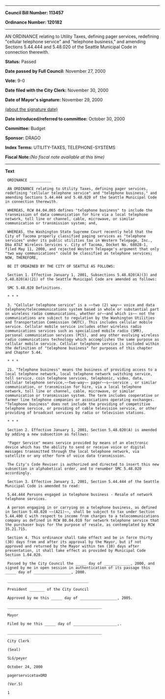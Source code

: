 

********

**Council Bill Number: 113457**
   
**Ordinance Number: 120182**
********

 AN ORDINANCE relating to Utility Taxes, defining pager services, redefining "cellular telephone service" and "telephone business," and amending Sections 5.44.444 and 5.48.020 of the Seattle Municipal Code in connection therewith.

**Status:** Passed
   
**Date passed by Full Council:** November 27, 2000
   
**Vote:** 9-0
   
**Date filed with the City Clerk:** November 30, 2000
   
**Date of Mayor's signature:** November 29, 2000
   
[(about the signature date)](/~public/approvaldate.htm)
   
   
   
**Date introduced/referred to committee:** October 30, 2000
   
**Committee:** Budget
   
**Sponsor:** DRAGO
   
   
**Index Terms:** UTILITY-TAXES, TELEPHONE-SYSTEMS

**Fiscal Note:**_(No fiscal note available at this time)_

********

**Text**
   
```
 ORDINANCE __________

 AN ORDINANCE relating to Utility Taxes, defining pager services, redefining "cellular telephone service" and "telephone business," and amending Sections 5.44.444 and 5.48.020 of the Seattle Municipal Code in connection therewith.

 WHEREAS, RCW 84.04.065 defines "telephone business" to include the transmission of data communication for hire via a local telephone network, toll line or channel, cable, microwave, or similar communication or transmission system; and,

 WHEREAS, the Washington State Supreme Court recently held that the City of Tacoma properly classified paging services as "telephone services" under its public utilities tax in Western Telepage, Inc., Dba AT&T Wireless Services v. City of Tacoma, Docket No. 68028-1, filed May 11, 2000, and rejected Western Telepage's argument that only "two way communications" could be classified as telephone services; NOW, THEREFORE,

 BE IT ORDAINED BY THE CITY OF SEATTLE AS FOLLOWS:

 Section 1. Effective January 1, 2001, Subsections 5.48.020(A)(3) and 5.48.020(A)(21) of the Seattle Municipal Code are amended as follows:

 SMC 5.48.020 Definitions.

 * * *

 3. "Cellular telephone service" is a ~~two (2) way~~ voice and data telephone/telecommunications system based in whole or substantial part on wireless radio communications, whether or~~and which is~~ not the communications are subject to regulation by the Washington Utilities and Transportation Commission (WUTC). This includes cellular mobile service. Cellular mobile service includes other wireless radio communications services such as specialized mobile radio (SMR), personal communication services (PCS), and any other evolving wireless radio communications technology which accomplishes the same purpose as cellular mobile service. Cellular telephone service is included within the definition of "telephone business" for purposes of this chapter and Chapter 5.44.

 * * *

 21. "Telephone business" means the business of providing access to a local telephone network, local telephone network switching service, toll service, coin telephone services, telephonic, video, data,  cellular telephone service,~~two-way~~ pager~~s~~service , or similar communication, or transmission for hire, via a local telephone network, toll line or channel, cable, microwave, or similar communication or transmission system. The term includes cooperative or farmer line telephone companies or associations operating exchanges. "Telephone business" does not include the providing of competitive telephone service, or providing of cable television service, or other providing of broadcast services by radio or television stations.

 * * *

 Section 2. Effective January 1, 2001, Section 5.48.020(A) is amended by adding a new subsection as follows:

 "Pager Service" means service provided by means of an electronic device which has the ability to send or receive voice or digital messages transmitted through the local telephone network, via satellite or any other form of voice data transmission.

 The City's Code Reviser is authorized and directed to insert this new subsection in alphabetical order, and to renumber SMC 5.48.020 accordingly.

 Section 3. Effective January 1, 2001, Section 5.44.444 of the Seattle Municipal Code is amended to read:

 5.44.444 Persons engaged in telephone business - Resale of network telephone services.

 A person engaging in or carrying on a telephone business, as defined in Section 5.48.020 ~~(A21)~~, shall be subject to tax under Section 5.44.400 C with respect to income from charges to a telecommunications company as defined in RCW 80.04.010 for network telephone service that the purchaser buys for the purpose of resale, as contemplated by RCW 35.21.715.

 Section 4. This ordinance shall take effect and be in force thirty (30) days from and after its approval by the Mayor, but if not approved and returned by the Mayor within ten (10) days after presentation, it shall take effect as provided by Municipal Code Section 1.04.020.

 Passed by the City Council the _____ day of ____________, 2000, and signed by me in open session in authentication of its passage this _____ day of _________________, 2000.

 _____________________________________

 President _______ of the City Council

 Approved by me this _____ day of _________________, 2005.

 ___________________________________________

 Mayor

 Filed by me this _____ day of ____________________,.

 ___________________________________________

 City Clerk

 (Seal)

 SLG/peyer

 October 24, 2000

 pagerservicetaxORD

 (Ver.5)

 1

```
